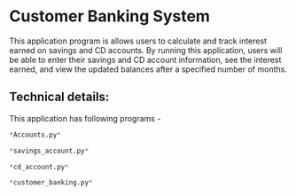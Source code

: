 # Customer Banking System
This application program is allows users to calculate and track interest earned on savings 
and CD accounts. By running this application, users will be able to enter their 
savings and CD account information, see the interest earned, and view the 
updated balances after a specified number of months.

## Technical details:
This application has following programs - 
```python
*Accounts.py*
```
```python
*savings_account.py*
```
```python
*cd_account.py*
```
```python
*customer_banking.py*
```
